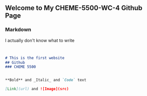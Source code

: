 ## Welcome to My CHEME-5500-WC-4 Github Page



### Markdown

I actually don't know what to write

```markdown


# This is the first website
## Github
### CHEME 5500


**Bold** and _Italic_ and `Code` text

[Link](url) and ![Image](src)
```


